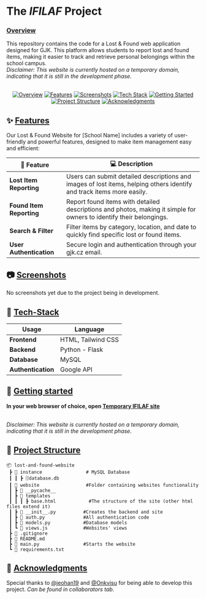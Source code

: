 # The _IFILAF_ Project
### [Overview](#overview)
This repository contains the code for a Lost & Found web application designed for GJK. This platform allows students to report lost and found items, making it easier to track and retrieve personal belongings within the school campus.
<br>
_Disclaimer: This website is currently hosted on a temporary domain, indicating that it is still in the development phase._
<br>
<br>
<p align="center">
  <a href="#overview"><img src="https://img.shields.io/badge/📄-Overview-blue?style=for-the-badge" alt="Overview"></a>
  <a href="#features"><img src="https://img.shields.io/badge/✨-Features-green?style=for-the-badge" alt="Features"></a>
  <a href="#screenshots"><img src="https://img.shields.io/badge/📷-Screenshots-lightgrey?style=for-the-badge" alt="Screenshots"></a>
  <a href="#tech-stack"><img src="https://img.shields.io/badge/🔧-Tech_Stack-blueviolet?style=for-the-badge" alt="Tech Stack"></a>
  <a href="#getting-started"><img src="https://img.shields.io/badge/🚀-Getting_Started-orange?style=for-the-badge" alt="Getting Started"></a>
  <a href="#project-structure"><img src="https://img.shields.io/badge/📂-Project_Structure-red?style=for-the-badge" alt="Project Structure"></a>
  <!-- <a href="#contributing"><img src="https://img.shields.io/badge/🤝-Contributing-yellowgreen?style=for-the-badge" alt="Contributing"></a>
  <a href="#license"><img src="https://img.shields.io/badge/📜-License-9cf?style=for-the-badge" alt="License"></a> -->
  <a href="#acknowledgments"><img src="https://img.shields.io/badge/🙏-Acknowledgments-ff69b4?style=for-the-badge" alt="Acknowledgments"></a>
</p>

## ✨ [Features](#features)

Our Lost & Found Website for [School Name] includes a variety of user-friendly and powerful features, designed to make item management easy and efficient:

| 🌟 Feature                    | 💻 Description                                                                 |
|-------------------------------|------------------------------------------------------------------------------|
| **Lost Item Reporting**       | Users can submit detailed descriptions and images of lost items, helping others identify and track items more easily. |
| **Found Item Reporting**      | Report found items with detailed descriptions and photos, making it simple for owners to identify their belongings. |
| **Search & Filter**           | Filter items by category, location, and date to quickly find specific lost or found items. |
| **User Authentication**       | Secure login and authentication through your gjk.cz email. |

## 📷 [Screenshots](#screenshots)

No screenshots yet due to the project being in development.

## 🔧 [Tech-Stack](#tech-stack)

| Usage                         | Language                                                                      |
|-------------------------------|------------------------------------------------------------------------------|
| **Frontend**                  | HTML, Tailwind CSS |
| **Backend**                   | Python - Flask |
| **Database**                  | MySQL |
| **Authentication**            | Google API |

## 🚀 [Getting started](#getting-started)

**In your web browser of choice, open [Temporary IFILAF site](https://ifilaf.onrender.com/)**
<br>
<br>

_Disclaimer: This website is currently hosted on a temporary domain, indicating that it is still in the development phase._ 


## 📂 [Project Structure](#project-structure)
```plaintext
📦 lost-and-found-website
 ┣ 📂 instance                # MySQL Database
 ┃ ┃ ┣ 🗄️database.db
 ┃ 📂 website                 #Folder containing websites functionality                        
 ┃ ┣ 📂 __pycache__
 ┃ ┣ 📂 templates
 ┃ ┃ ┃ ┣ base.html            #The structure of the site (other html files extend it)
 ┃ ┣ 📜 __init__.py          #Creates the backend and site    
 ┃ ┣ 📜 auth.py              #All authentication code
 ┃ ┣ 📜 models.py            #Database models     
 ┃ ┗ 📜 views.js             #Websites' views               
 ┣ 📜 .gitignore    
 ┣ 📜 README.md               
 ┣ 📜 main.py                #Starts the website
 ┗ 📜 requirements.txt
```

## 🙏 [Acknowledgments](#acknowledgments)

Special thanks to [@jeohan19](https://www.github.com/jeohan19) and [@Onkvisu](https://www.github.com/onkvisu) for being able to develop this project. _Can be found in collaborators tab._
